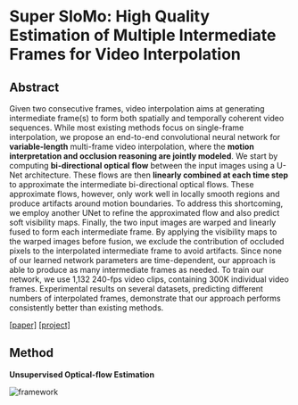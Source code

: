 # Super SloMo: High Quality Estimation of Multiple Intermediate Frames for Video Interpolation



## Abstract

Given two consecutive frames, video interpolation aims at generating intermediate frame(s) to form both spatially and temporally coherent video sequences. While most existing methods focus on single-frame interpolation, we propose an end-to-end convolutional neural network for **variable-length** multi-frame video interpolation, where the **motion interpretation and occlusion reasoning are jointly modeled**. We start by computing **bi-directional optical flow** between the input images using a U-Net architecture. These flows are then **linearly combined at each time step** to approximate the intermediate bi-directional optical flows. These approximate flows, however, only work well in locally smooth regions and produce artifacts around motion boundaries. To address this shortcoming, we employ another UNet to refine the approximated flow and also predict soft visibility maps. Finally, the two input images are warped and linearly fused to form each intermediate frame. By applying the visibility maps to the warped images before fusion, we exclude the contribution of occluded pixels to the interpolated intermediate frame to avoid artifacts. Since none of our learned network parameters are time-dependent, our approach is able to produce as many intermediate frames as needed. To train our network, we use 1,132 240-fps video clips, containing 300K individual video frames. Experimental results on several datasets, predicting different numbers of interpolated frames, demonstrate that our approach performs consistently better than existing methods.

[[paper]](https://arxiv.org/pdf/1712.00080.pdf) [[project]](https://people.cs.umass.edu/~hzjiang/projects/superslomo/)



## Method

**Unsupervised Optical-flow Estimation**

![framework](https://github.com/antony0621/Videos-Publications-Collection/blob/master/pics/SuperSloMo/framework.png)